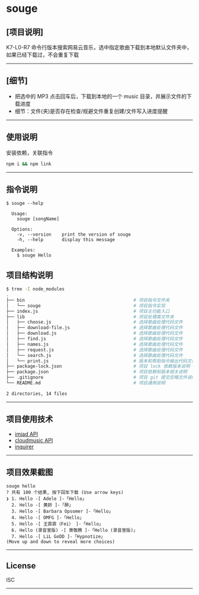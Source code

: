 # souge

## [项目说明]

K7-L0-R7 命令行版本搜索网易云音乐，选中指定歌曲下载到本地默认文件夹中，如果已经下载过，不会重复下载

---

## [细节]

- 把选中的 MP3 点击回车后，下载到本地的一个 music 目录，并展示文件的下载进度
- 细节：文件(夹)是否存在检查/规避文件重复创建/文件写入进度提醒

---

## 使用说明

安装依赖，关联指令

```sh
npm i && npm link
```

---

## 指令说明

```shell
$ souge --help

  Usage:
    souge [songName]

  Options:
    -v, --version    print the version of souge
    -h, --help       display this message

  Examples:
    $ souge Hello
```

## 项目结构说明

```sh
$ tree -I node_modules
.
├── bin                                         # 项目指令文件夹
│   └── souge                                   # 项目指令实现
├── index.js                                    # 项目主功能入口
├── lib                                         # 项目处理类文件夹
│   ├── choose.js                               # 选择歌曲处理代码文件
│   ├── download-file.js                        # 选择歌曲处理代码文件
│   ├── download.js                             # 选择歌曲处理代码文件
│   ├── find.js                                 # 选择歌曲处理代码文件
│   ├── names.js                                # 选择歌曲处理代码文件
│   ├── request.js                              # 选择歌曲处理代码文件
│   └── search.js                               # 选择歌曲处理代码文件
│   └── print.js                                # 版本和帮助指令输出代码文件
├── package-lock.json                           # 项目 lock 依赖版本说明
├── package.json                                # 项目依赖和版本相关说明
├── .gitignore                                  # 项目 git 提交忽略文件说明
└── README.md                                   # 项目通用说明

2 directories, 14 files
```

---

## 项目使用技术

- [imjad API](https://api.imjad.cn/cloudmusic.md)
- [cloudmusic API](https://musicapi.leanapp.cn)
- [inquirer](https://www.npmjs.com/package/inquirer)

---

## 项目效果截图

```shell
souge hello
? 共有 100 个结果, 按下回车下载 (Use arrow keys)
❯ 1. Hello -[ Adele ]-「Hello」
  2. Hello -[ 黄龄 ]-「醉」
  3. Hello -[ Barbara Opsomer ]-「Hello」
  4. Hello -[ OMFG ]-「Hello」
  5. Hello -[ 王霏霏（Fei） ]-「Hello」
  6. Hello (录音室版) -[ 萧敬腾 ]-「Hello (录音室版)」
  7. Hello -[ LiL GoDD ]-「Hypnotize」
(Move up and down to reveal more choices)
```


---

## License

ISC

---
